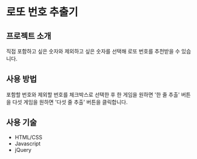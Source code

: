 # 로또 번호 추출기

## 프로젝트 소개
직접 포함하고 싶은 숫자와 제외하고 싶은 숫자를 선택해 로또 번호를 추천받을 수 있습니다.

## 사용 방법
포함할 번호와 제외할 번호를 체크박스로 선택한 후 한 게임을 원하면 '한 줄 추출' 버튼을 다섯 게임을 원하면 '다섯 줄 추출' 버튼을 클릭합니다.

## 사용 기술
* HTML/CSS
* Javascript
* jQuery
